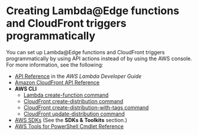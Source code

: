# Creating Lambda@Edge functions and CloudFront triggers programmatically<a name="lambda-edge-create-programmatically"></a>

You can set up Lambda@Edge functions and CloudFront triggers programmatically by using API actions instead of by using the AWS console\. For more information, see the following:
+ [API Reference](https://docs.aws.amazon.com/lambda/latest/dg/API_Reference.html) in the *AWS Lambda Developer Guide*
+ [Amazon CloudFront API Reference](https://docs.aws.amazon.com/cloudfront/latest/APIReference/)
+ **AWS CLI**
  + [Lambda create\-function command](https://docs.aws.amazon.com/cli/latest/reference/lambda/create-function.html)
  + [CloudFront create\-distribution command](https://docs.aws.amazon.com/cli/latest/reference/cloudfront/create-distribution.html)
  + [CloudFront create\-distribution\-with\-tags command](https://docs.aws.amazon.com/cli/latest/reference/cloudfront/create-distribution-with-tags.html)
  + [CloudFront update\-distribution command](https://docs.aws.amazon.com/cli/latest/reference/cloudfront/update-distribution.html)
+ [AWS SDKs](https://docs.aws.amazon.com/) \(See the **SDKs & Toolkits** section\.\)
+ [AWS Tools for PowerShell Cmdlet Reference](https://docs.aws.amazon.com/powershell/latest/reference/)